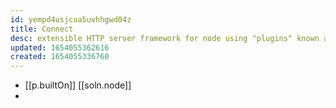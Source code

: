 ```yaml
---
id: yempd4usjcua5uvhhgwd04z
title: Connect
desc: extensible HTTP server framework for node using "plugins" known as middleware
updated: 1654055362616
created: 1654055336760
---
```



- [[p.builtOn]] [[soln.node]]
- 